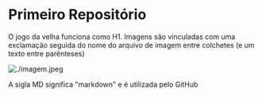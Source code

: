 # Primeiro Repositório

O jogo da velha funciona como H1.
Imagens são vinculadas com uma exclamação seguida do nome do arquivo de imagem entre colchetes (e um texto entre parênteses)

![./imagem.jpeg](Igreja)

A sigla MD significa "markdown" e é utilizada pelo GitHub


